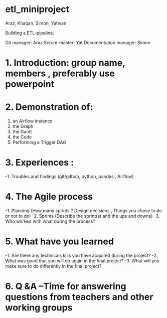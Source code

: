 # etl_miniproject

Araz, Khaqan, Simon, Yatwan

Building a ETL-pipeline.

Git manager: Araz
Scrum-master: Yat
Documentation manager: Simon


# 1. Introduction: group name, members , preferably use powerpoint
# 2. Demonstration of:
  1. an Airflow instance
  2. the Graph
  3. the Gantt
  4. the Code
  5. Performing a Trigger DAG
# 3. Experiences :
  -1. Troubles and findings (git/github, python, pandas , Airflow)
# 4. The Agile process
  -1. Planning (How many sprints ? Design decisions , Things you chose to do or not to do)
  -2. Sprints (Describe the sprint(s) and the ups and downs)
  -3. Who worked with what during the process?
# 5. What have you learned
  -1. Are there any technicals kills you have acquired during the project?
  -2. What was good that you will do again in the final project?
  -3. What will you make sure to do differently in the final project?
# 6. Q &A –Time for answering questions from teachers and other working groups
